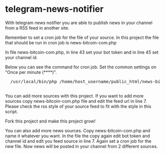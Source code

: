 # telegram-news-notifier
With telegram news notifier you are able to publish news in your channel from a RSS feed in another site.
<p>Remember to set a cron job for the file of your source. In this project the file that should be run in cron job is news-bitcoin-com.php
  </p>
  <p>In file news-bitcoin-com.php, in line 43 set your bot token and in line 45 set your channel id.</p>
  <p>Below you can see the command for cron job. Set the common settings on "Once per minute (****)".</p>
  <pre>
  /usr/local/bin/php /home/host_username/public_html/news-bitoin-com.php >/dev/null 2>&1
  </pre>
<p>You can add more sources with this project. If you want to add more sources copy news-bitcoin-com.php file and edit the feed url in line 7. Please check the rss style of your source feed to fit with the style in this script.</p>
<p>Fork this project and make this project grow!</p>
<p>You can also add more news sources. Copy news-bitcoin-com.php and name it whatever you want. In the file the copy again edit bot token and channel id and edit you feed source in line 7. Again set a cron job for the new file. Now news will be posted in your channel from 2 different sources.</p>
